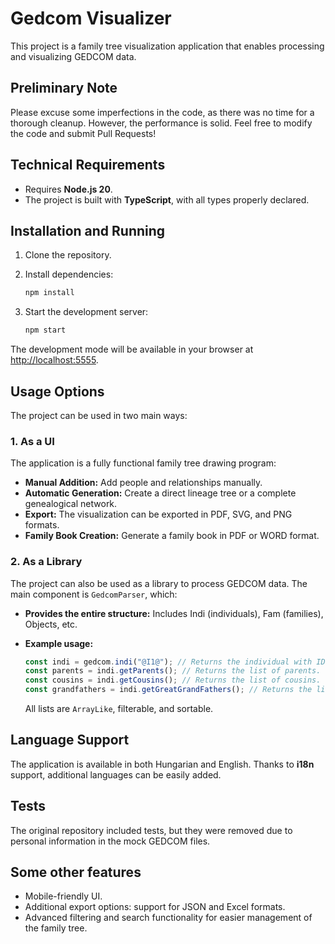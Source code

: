 # Gedcom Visualizer

This project is a family tree visualization application that enables processing and visualizing GEDCOM data.

## Preliminary Note

Please excuse some imperfections in the code, as there was no time for a thorough cleanup. However, the performance is solid. Feel free to modify the code and submit Pull Requests!

## Technical Requirements

-   Requires **Node.js 20**.
-   The project is built with **TypeScript**, with all types properly declared.

## Installation and Running

1. Clone the repository.
2. Install dependencies:

    ```bash
    npm install
    ```

3. Start the development server:

    ```bash
    npm start
    ```

The development mode will be available in your browser at [http://localhost:5555](http://localhost:5555).

## Usage Options

The project can be used in two main ways:

### 1. As a UI

The application is a fully functional family tree drawing program:

-   **Manual Addition:** Add people and relationships manually.
-   **Automatic Generation:** Create a direct lineage tree or a complete genealogical network.
-   **Export:** The visualization can be exported in PDF, SVG, and PNG formats.
-   **Family Book Creation:** Generate a family book in PDF or WORD format.

### 2. As a Library

The project can also be used as a library to process GEDCOM data. The main component is `GedcomParser`, which:

-   **Provides the entire structure:** Includes Indi (individuals), Fam (families), Objects, etc.
-   **Example usage:**

    ```typescript
    const indi = gedcom.indi("@I1@"); // Returns the individual with ID @I1@.
    const parents = indi.getParents(); // Returns the list of parents.
    const cousins = indi.getCousins(); // Returns the list of cousins.
    const grandfathers = indi.getGreatGrandFathers(); // Returns the list of great-grandfathers.
    ```

    All lists are `ArrayLike`, filterable, and sortable.

## Language Support

The application is available in both Hungarian and English. Thanks to **i18n** support, additional languages can be easily added.

## Tests

The original repository included tests, but they were removed due to personal information in the mock GEDCOM files.

## Some other features

-   Mobile-friendly UI.
-   Additional export options: support for JSON and Excel formats.
-   Advanced filtering and search functionality for easier management of the family tree.

